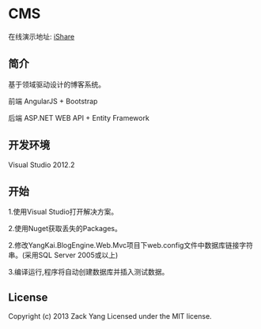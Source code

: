 CMS
==========

在线演示地址: <a href="http://www.woshinidezhu.com">iShare</a>

## 简介
基于领域驱动设计的博客系统。

前端 AngularJS + Bootstrap

后端 ASP.NET WEB API + Entity Framework

## 开发环境

Visual Studio 2012.2

## 开始

1.使用Visual Studio打开解决方案。

2.使用Nuget获取丢失的Packages。

2.修改YangKai.BlogEngine.Web.Mvc项目下web.config文件中数据库链接字符串。(采用SQL Server 2005或以上)

3.编译运行,程序将自动创建数据库并插入测试数据。

## License

Copyright (c) 2013 Zack Yang Licensed under the MIT license.

